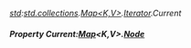 _[std](../../modules/std/std-module.md):[std.collections](../../modules/std/std-collections.md).[Map<K,V>](../../modules/std/std-collections-map.md).[Iterator](../../modules/std/std-collections-map-iterator.md).Current_
##### Property Current:[Map](../../modules/std/std-collections-map.md)<K,V>.[Node](../../modules/std/std-collections-map-node.md)
